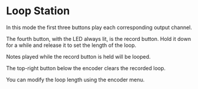 # Loop Station

In this mode the first three buttons play each corresponding output channel.

The fourth button, with the LED always lit, is the record button.
Hold it down for a while and release it to set the length of the loop.

Notes played while the record button is held will be looped.

The top-right button below the encoder clears the recorded loop.

You can modify the loop length using the encoder menu.
